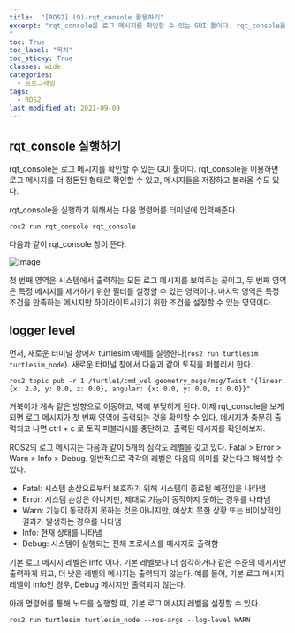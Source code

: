 ```yaml
---
title:  "[ROS2] (9)-rqt_console 활용하기"
excerpt: "rqt_console은 로그 메시지를 확인할 수 있는 GUI 툴이다. rqt_console을 이용하면 로그 메시지를 더 정돈된 형태로 확인할 수 있고, 메시지들을 저장하고 불러올 수도 있다.
"
toc: True
toc_label: "목차"
toc_sticky: True
classes: wide
categories:
  - 프로그래밍
tags:
  - ROS2
last_modified_at: 2021-09-09
---
```


## rqt_console 실행하기
rqt_console은 로그 메시지를 확인할 수 있는 GUI 툴이다. rqt_console을 이용하면 로그 메시지를 더 정돈된 형태로 확인할 수 있고, 메시지들을 저장하고 불러올 수도 있다.

rqt_console을 실행하기 위해서는 다음 명령어를 터미널에 입력해준다.

```
ros2 run rqt_console rqt_console
```

다음과 같이 rqt_console 창이 뜬다.

<img src="{{ site.url }}{{ site.baseurl }}/assets/images/2021-09-09-[ROS2]_(9)-rqt_console_활용하기/rqt_console.png" alt="image">

첫 번째 영역은 시스템에서 출력하는 모든 로그 메시지를 보여주는 곳이고, 두 번째 영역은 특정 메시지를 제거하기 위한 필터를 설정할 수 있는 영역이다. 마지막 영역은 특정 조건을 만족하는 메시지만 하이라이트시키기 위한 조건을 설정할 수 있는 영역이다.

## logger level
먼저, 새로운 터미널 창에서 turtlesim 예제를 실행한다(`ros2 run turtlesim turtlesim_node`). 새로운 터미널 창에서 다음과 같이 토픽을 퍼블리시 한다.

```
ros2 topic pub -r 1 /turtle1/cmd_vel geometry_msgs/msg/Twist "{linear: {x: 2.0, y: 0.0, z: 0.0}, angular: {x: 0.0, y: 0.0, z: 0.0}}"
```

거북이가 계속 같은 방향으로 이동하고, 벽에 부딪히게 된다. 이제 rqt_console을 보게 되면 로그 메시지가 첫 번째 영역에 출력되는 것을 확인할 수 있다. 메시지가 충분히 출력되고 나면 ctrl + c 로 토픽 퍼블리시를 중단하고, 출력된 메시지를 확인해보자.

ROS2의 로그 메시지는 다음과 같이 5개의 심각도 레벨을 갖고 있다. Fatal > Error > Warn > Info > Debug. 일반적으로 각각의 레벨은 다음의 의미를 갖는다고 해석할 수 있다.

- Fatal: 시스템 손상으로부터 보호하기 위해 시스템이 종료될 예정임을 나타냄
- Error: 시스템 손상은 아니지만, 제대로 기능이 동작하지 못하는 경우를 나타냄
- Warn: 기능이 동작하지 못하는 것은 아니지만, 예상치 못한 상황 또는 비이상적인 결과가 발생하는 경우를 나타냄
- Info: 현재 상태를 나타냄
- Debug: 시스템이 실행되는 전체 프로세스를 메시지로 출력함

기본 로그 메시지 레벨은 Info 이다. 기본 레벨보다 더 심각하거나 같은 수준의 메시지만 출력하게 되고, 더 낮은 레벨의 메시지는 출력되지 않는다. 예를 들어, 기본 로그 메시지 레벨이 Info인 경우, Debug 메시지만 출력되지 않는다.

아래 명령어를 통해 노드를 실행할 때, 기본 로그 메시지 레벨을 설정할 수 있다.

```
ros2 run turtlesim turtlesim_node --ros-args --log-level WARN
```

